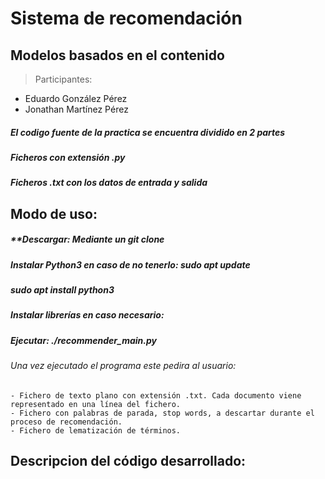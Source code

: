 # **Sistema de recomendación**
## **Modelos basados en el contenido**
> Participantes:
   - Eduardo González Pérez
   - Jonathan Martínez Pérez

##### El codigo fuente de la practica se encuentra dividido en 2 partes
#####    Ficheros con extensión .py
#####    Ficheros .txt con los datos de entrada y salida

## **Modo de uso**:
#####   **Descargar: Mediante un git clone
#####   **Instalar Python3 en caso de no tenerlo: sudo apt update**
#####   **sudo apt install python3**  
#####   **Instalar librerías en caso necesario:**
#####   **Ejecutar: ./recommender_main.py** 
###### Una vez ejecutado el programa este pedira al usuario:
    - Fichero de texto plano con extensión .txt. Cada documento viene representado en una línea del fichero.
    - Fichero con palabras de parada, stop words, a descartar durante el proceso de recomendación.
    - Fichero de lematización de términos.

## **Descripcion del código desarrollado**: